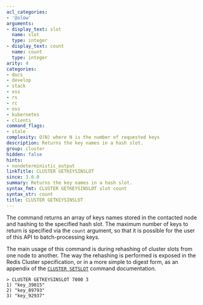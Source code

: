 ```yaml
---
acl_categories:
- '@slow'
arguments:
- display_text: slot
  name: slot
  type: integer
- display_text: count
  name: count
  type: integer
arity: 4
categories:
- docs
- develop
- stack
- oss
- rs
- rc
- oss
- kubernetes
- clients
command_flags:
- stale
complexity: O(N) where N is the number of requested keys
description: Returns the key names in a hash slot.
group: cluster
hidden: false
hints:
- nondeterministic_output
linkTitle: CLUSTER GETKEYSINSLOT
since: 3.0.0
summary: Returns the key names in a hash slot.
syntax_fmt: CLUSTER GETKEYSINSLOT slot count
syntax_str: count
title: CLUSTER GETKEYSINSLOT
---
```

The command returns an array of keys names stored in the contacted node and
hashing to the specified hash slot. The maximum number of keys to return
is specified via the `count` argument, so that it is possible for the user
of this API to batch-processing keys.

The main usage of this command is during rehashing of cluster slots from one
node to another. The way the rehashing is performed is exposed in the Redis
Cluster specification, or in a more simple to digest form, as an appendix
of the [`CLUSTER SETSLOT`](/commands/cluster-setslot) command documentation.

```
> CLUSTER GETKEYSINSLOT 7000 3
1) "key_39015"
2) "key_89793"
3) "key_92937"
```
